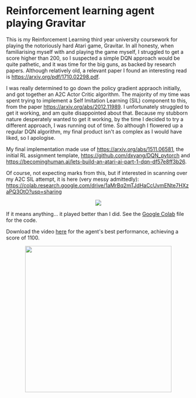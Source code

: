 # Reinforcement learning agent playing Gravitar

This is my Reinforcement Learning third year university coursework for playing the notoriously hard
Atari game, Gravitar. In all honesty, when familiarising myself with and playing the
game myself, I struggled to get a score higher than 200, so I suspected a simple
DQN approach would be quite pathetic, and it was time for the big guns,
as backed by research papers.  Although relatively old, a relevant paper I found
an interesting read is https://arxiv.org/pdf/1710.02298.pdf.

I was really determined to go down the policy gradient appraoch initially, and
got together an A2C Actor Critic algorithm. The majority of my time was spent trying
to implement a Self Imitation Learning (SIL) component to this, from the paper 
https://arxiv.org/abs/2012.11989. I unfortunately struggled to get it working, 
and am quite disappointed about that. Because my stubborn nature desperately 
wanted to get it working, by the time I decided to try a different approach, 
I was running out of time. So although I flowered up a regular DQN algorithm,
my final product isn't as complex as I would have liked, so I apologise.

My final implementation made use of https://arxiv.org/abs/1511.06581, the initial
RL assignment template, https://github.com/dxyang/DQN_pytorch and 
https://becominghuman.ai/lets-build-an-atari-ai-part-1-dqn-df57e8ff3b26.

Of course, not expecting marks from this, but if interested in scanning over 
my A2C SIL attempt, it is here (very messy admittedly): 
https://colab.research.google.com/drive/1aMrBq2mTJdHaCcUvmENte7HXzaPQ3OtO?usp=sharing

<p align="center">
<img src="https://user-images.githubusercontent.com/44368206/160681949-8a4ab91e-7a88-4f1d-aead-71de3442f574.png" >
  </p>

If it means anything... it played better than I did.
See the [Google Colab](<./gravitar-code.ipynb>) file for the code.

Download the video [here](./score-1050.mp4) for the agent's best performance, achieving a score of 1100.

<p align="center">
<img src="https://user-images.githubusercontent.com/44368206/160682735-9eeccb75-4229-4d88-ab1a-ff6e4d7f12f5.gif" width=400>
</p>
